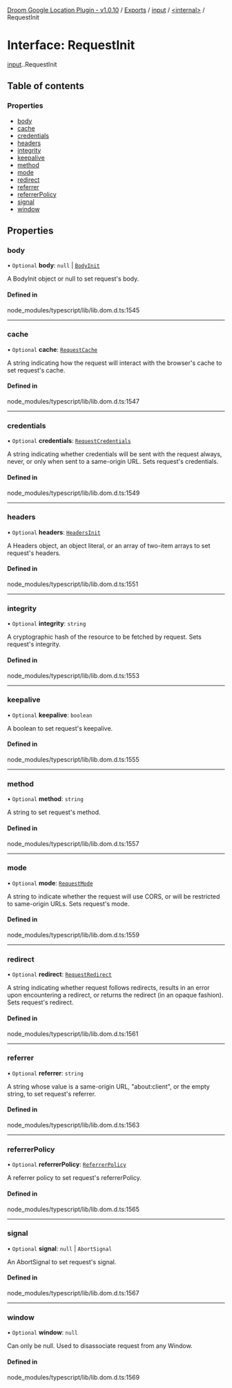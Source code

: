 [Droom Google Location Plugin - v1.0.10](../README.md) / [Exports](../modules.md) / [input](../modules/input.md) / [<internal\>](../modules/input._internal_.md) / RequestInit

# Interface: RequestInit

[input](../modules/input.md).[<internal>](../modules/input._internal_.md).RequestInit

## Table of contents

### Properties

- [body](input._internal_.RequestInit.md#body)
- [cache](input._internal_.RequestInit.md#cache)
- [credentials](input._internal_.RequestInit.md#credentials)
- [headers](input._internal_.RequestInit.md#headers)
- [integrity](input._internal_.RequestInit.md#integrity)
- [keepalive](input._internal_.RequestInit.md#keepalive)
- [method](input._internal_.RequestInit.md#method)
- [mode](input._internal_.RequestInit.md#mode)
- [redirect](input._internal_.RequestInit.md#redirect)
- [referrer](input._internal_.RequestInit.md#referrer)
- [referrerPolicy](input._internal_.RequestInit.md#referrerpolicy)
- [signal](input._internal_.RequestInit.md#signal)
- [window](input._internal_.RequestInit.md#window)

## Properties

### body

• `Optional` **body**: ``null`` \| [`BodyInit`](../modules/input._internal_.md#bodyinit)

A BodyInit object or null to set request's body.

#### Defined in

node_modules/typescript/lib/lib.dom.d.ts:1545

___

### cache

• `Optional` **cache**: [`RequestCache`](../modules/input._internal_.md#requestcache)

A string indicating how the request will interact with the browser's cache to set request's cache.

#### Defined in

node_modules/typescript/lib/lib.dom.d.ts:1547

___

### credentials

• `Optional` **credentials**: [`RequestCredentials`](../modules/input._internal_.md#requestcredentials)

A string indicating whether credentials will be sent with the request always, never, or only when sent to a same-origin URL. Sets request's credentials.

#### Defined in

node_modules/typescript/lib/lib.dom.d.ts:1549

___

### headers

• `Optional` **headers**: [`HeadersInit`](../modules/input._internal_.md#headersinit)

A Headers object, an object literal, or an array of two-item arrays to set request's headers.

#### Defined in

node_modules/typescript/lib/lib.dom.d.ts:1551

___

### integrity

• `Optional` **integrity**: `string`

A cryptographic hash of the resource to be fetched by request. Sets request's integrity.

#### Defined in

node_modules/typescript/lib/lib.dom.d.ts:1553

___

### keepalive

• `Optional` **keepalive**: `boolean`

A boolean to set request's keepalive.

#### Defined in

node_modules/typescript/lib/lib.dom.d.ts:1555

___

### method

• `Optional` **method**: `string`

A string to set request's method.

#### Defined in

node_modules/typescript/lib/lib.dom.d.ts:1557

___

### mode

• `Optional` **mode**: [`RequestMode`](../modules/input._internal_.md#requestmode)

A string to indicate whether the request will use CORS, or will be restricted to same-origin URLs. Sets request's mode.

#### Defined in

node_modules/typescript/lib/lib.dom.d.ts:1559

___

### redirect

• `Optional` **redirect**: [`RequestRedirect`](../modules/input._internal_.md#requestredirect)

A string indicating whether request follows redirects, results in an error upon encountering a redirect, or returns the redirect (in an opaque fashion). Sets request's redirect.

#### Defined in

node_modules/typescript/lib/lib.dom.d.ts:1561

___

### referrer

• `Optional` **referrer**: `string`

A string whose value is a same-origin URL, "about:client", or the empty string, to set request's referrer.

#### Defined in

node_modules/typescript/lib/lib.dom.d.ts:1563

___

### referrerPolicy

• `Optional` **referrerPolicy**: [`ReferrerPolicy`](../modules/input._internal_.md#referrerpolicy)

A referrer policy to set request's referrerPolicy.

#### Defined in

node_modules/typescript/lib/lib.dom.d.ts:1565

___

### signal

• `Optional` **signal**: ``null`` \| `AbortSignal`

An AbortSignal to set request's signal.

#### Defined in

node_modules/typescript/lib/lib.dom.d.ts:1567

___

### window

• `Optional` **window**: ``null``

Can only be null. Used to disassociate request from any Window.

#### Defined in

node_modules/typescript/lib/lib.dom.d.ts:1569

